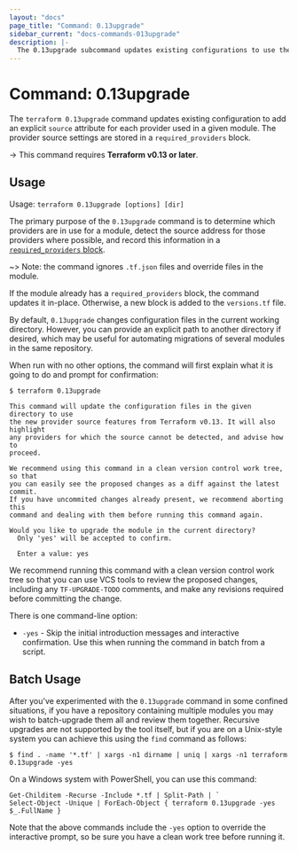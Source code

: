 ```yaml
---
layout: "docs"
page_title: "Command: 0.13upgrade"
sidebar_current: "docs-commands-013upgrade"
description: |-
  The 0.13upgrade subcommand updates existing configurations to use the new provider source features from Terraform 0.13.
---
```


# Command: 0.13upgrade

The `terraform 0.13upgrade` command updates existing configuration to add an
explicit `source` attribute for each provider used in a given module. The
provider source settings are stored in a `required_providers` block.

-> This command requires **Terraform v0.13 or later**.

## Usage

Usage: `terraform 0.13upgrade [options] [dir]`

The primary purpose of the `0.13upgrade` command is to determine which
providers are in use for a module, detect the source address for those
providers where possible, and record this information in a
[`required_providers` block][required-providers].

[required-providers]: /docs/configuration/terraform.html#specifying-required-provider-versions

~> Note: the command ignores `.tf.json` files and override files in the module.

If the module already has a `required_providers` block, the command updates it
in-place. Otherwise, a new block is added to the `versions.tf` file.

By default, `0.13upgrade` changes configuration files in the current working
directory. However, you can provide an explicit path to another directory if
desired, which may be useful for automating migrations of several modules in
the same repository.

When run with no other options, the command will first explain what it is
going to do and prompt for confirmation:

```
$ terraform 0.13upgrade

This command will update the configuration files in the given directory to use
the new provider source features from Terraform v0.13. It will also highlight
any providers for which the source cannot be detected, and advise how to
proceed.

We recommend using this command in a clean version control work tree, so that
you can easily see the proposed changes as a diff against the latest commit.
If you have uncommited changes already present, we recommend aborting this
command and dealing with them before running this command again.

Would you like to upgrade the module in the current directory?
  Only 'yes' will be accepted to confirm.

  Enter a value: yes
```

We recommend running this command with a clean version control work tree so
that you can use VCS tools to review the proposed changes, including any
`TF-UPGRADE-TODO` comments, and make any revisions required before committing
the change.

There is one command-line option:

* `-yes` - Skip the initial introduction messages and interactive confirmation.
  Use this when running the command in batch from a script.

## Batch Usage

After you've experimented with the `0.13upgrade` command in some confined
situations, if you have a repository containing multiple modules you may
wish to batch-upgrade them all and review them together. Recursive upgrades
are not supported by the tool itself, but if you are on a Unix-style system
you can achieve this using the `find` command as follows:

```
$ find . -name '*.tf' | xargs -n1 dirname | uniq | xargs -n1 terraform 0.13upgrade -yes
```

On a Windows system with PowerShell, you can use this command:

```
Get-Childitem -Recurse -Include *.tf | Split-Path | `
Select-Object -Unique | ForEach-Object { terraform 0.13upgrade -yes $_.FullName }
```

Note that the above commands include the `-yes` option to override the
interactive prompt, so be sure you have a clean work tree before running it.
